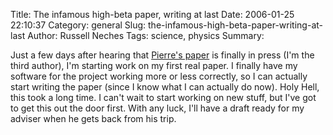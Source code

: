 Title: The infamous high-beta paper, writing at last
Date: 2006-01-25 22:10:37
Category: general
Slug: the-infamous-high-beta-paper-writing-at-last
Author: Russell Neches
Tags: science, physics
Summary: 


Just a few days after hearing that [Pierre's
paper](http://dx.doi.org/10.1016/j.jcp.2005.12.005) is finally in press
(I'm the third author), I'm starting work on my first real paper. I
finally have my software for the project working more or less correctly,
so I can actually start writing the paper (since I know what I can
actually do now). Holy Hell, this took a long time. I can't wait to
start working on new stuff, but I've got to get this out the door first.
With any luck, I'll have a draft ready for my adviser when he gets back
from his trip.
